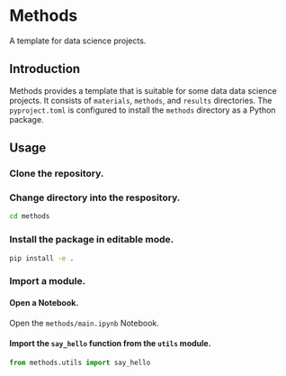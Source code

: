 # Methods
A template for data science projects.

## Introduction

Methods provides a template that is suitable for some data data science projects.  It consists of `materials`, `methods`, and `results` directories.  The `pyproject.toml` is configured to install the `methods` directory as a Python package.

## Usage

### Clone the repository.

### Change directory into the respository.
```bash
cd methods
```

### Install the package in editable mode.
```bash
pip install -e .
```

### Import a module.

#### Open a Notebook.

Open the `methods/main.ipynb` Notebook.

#### Import the `say_hello` function from the `utils` module.

```python
from methods.utils import say_hello
```